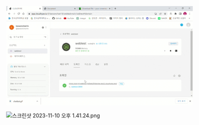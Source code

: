 <img src="https://github.com/Leewonchan14/webtest/blob/main/stock.gif?raw=true"/>

![스크린샷 2023-11-10 오후 1.41.24.png](https://prod-files-secure.s3.us-west-2.amazonaws.com/0a3516d8-1359-4f15-96f8-67198b036621/2a1119f8-f586-49c4-b958-c343553b3d0f/%E1%84%89%E1%85%B3%E1%84%8F%E1%85%B3%E1%84%85%E1%85%B5%E1%86%AB%E1%84%89%E1%85%A3%E1%86%BA_2023-11-10_%E1%84%8B%E1%85%A9%E1%84%92%E1%85%AE_1.41.24.png)
